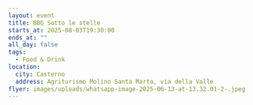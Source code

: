 ```yaml
---
layout: event
title: BBQ Sotto le stelle
starts_at: 2025-08-03T19:30:00
ends_at: ""
all_day: false
tags:
  - Food & Drink
location:
  city: Casterno
  address: Agriturismo Molino Santa Marta, via della Valle
flyer: images/uploads/whatsapp-image-2025-06-13-at-13.32.01-2-.jpeg
---
```

